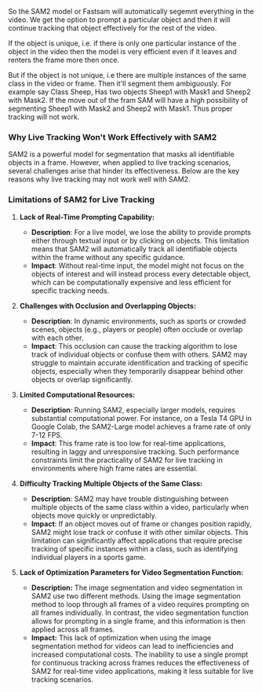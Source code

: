 So the SAM2 model or Fastsam will automatically segemnt everything in the video.
We get the option to prompt a particular object and then it will continue tracking that object effectively for the rest of the video. 

If the object is unique, i.e. if there is only one particular instance of the object in the video then the model is very efficient even if it leaves and renters the frame more then once.

But if the object is not unique, i.e there are multiple instances of the same class in the video or frame. Then it'll segment them ambiguously.
For example say Class Sheep, Has two objects Sheep1 with Mask1 and Sheep2 with Mask2.
If the move out of the fram SAM will have a high possibility of segmenting Sheep1 with Mask2 and Sheep2 with Mask1.
Thus proper tracking will not work.


### Why Live Tracking Won't Work Effectively with SAM2

SAM2 is a powerful model for segmentation that masks all identifiable objects in a frame. However, when applied to live tracking scenarios, several challenges arise that hinder its effectiveness. Below are the key reasons why live tracking may not work well with SAM2.

### Limitations of SAM2 for Live Tracking

1. **Lack of Real-Time Prompting Capability:**
   - **Description**: For a live model, we lose the ability to provide prompts either through textual input or by clicking on objects. This limitation means that SAM2 will automatically track all identifiable objects within the frame without any specific guidance.
   - **Impact**: Without real-time input, the model might not focus on the objects of interest and will instead process every detectable object, which can be computationally expensive and less efficient for specific tracking needs.

2. **Challenges with Occlusion and Overlapping Objects:**
   - **Description**: In dynamic environments, such as sports or crowded scenes, objects (e.g., players or people) often occlude or overlap with each other.
   - **Impact**: This occlusion can cause the tracking algorithm to lose track of individual objects or confuse them with others. SAM2 may struggle to maintain accurate identification and tracking of specific objects, especially when they temporarily disappear behind other objects or overlap significantly.

3. **Limited Computational Resources:**
   - **Description**: Running SAM2, especially larger models, requires substantial computational power. For instance, on a Tesla T4 GPU in Google Colab, the SAM2-Large model achieves a frame rate of only 7-12 FPS.
   - **Impact**: This frame rate is too low for real-time applications, resulting in laggy and unresponsive tracking. Such performance constraints limit the practicality of SAM2 for live tracking in environments where high frame rates are essential.

4. **Difficulty Tracking Multiple Objects of the Same Class:**
   - **Description**: SAM2 may have trouble distinguishing between multiple objects of the same class within a video, particularly when objects move quickly or unpredictably.
   - **Impact**: If an object moves out of frame or changes position rapidly, SAM2 might lose track or confuse it with other similar objects. This limitation can significantly affect applications that require precise tracking of specific instances within a class, such as identifying individual players in a sports game.

5. **Lack of Optimization Parameters for Video Segmentation Function:**

    - **Description:** The image segmentation and video segmentation in SAM2 use two different methods. Using the image segmentation method to loop through all frames of a video requires prompting on all frames individually. In contrast, the video segmentation function allows for prompting in a single frame, and this information is then applied across all frames.
    - **Impact:** This lack of optimization when using the image segmentation method for videos can lead to inefficiencies and increased computational costs. The inability to use a single prompt for continuous tracking across frames reduces the effectiveness of SAM2 for real-time video applications, making it less suitable for live tracking scenarios.

